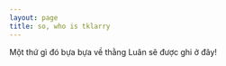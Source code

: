 ```yaml
---
layout: page
title: so, who is tklarry
---
```


Một thứ gì đó bựa bựa về thằng Luân sẽ được ghi ở đây!
